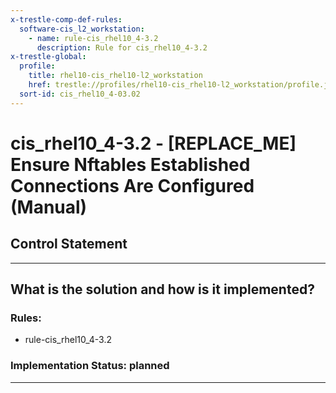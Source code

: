 ```yaml
---
x-trestle-comp-def-rules:
  software-cis_l2_workstation:
    - name: rule-cis_rhel10_4-3.2
      description: Rule for cis_rhel10_4-3.2
x-trestle-global:
  profile:
    title: rhel10-cis_rhel10-l2_workstation
    href: trestle://profiles/rhel10-cis_rhel10-l2_workstation/profile.json
  sort-id: cis_rhel10_4-03.02
---
```


# cis_rhel10_4-3.2 - \[REPLACE_ME\] Ensure Nftables Established Connections Are Configured (Manual)

## Control Statement

______________________________________________________________________

## What is the solution and how is it implemented?

<!-- For implementation status enter one of: implemented, partial, planned, alternative, not-applicable -->

<!-- Note that the list of rules under ### Rules: is read-only and changes will not be captured after assembly to JSON -->

<!-- Add control implementation description here for control: cis_rhel10_4-3.2 -->

### Rules:

  - rule-cis_rhel10_4-3.2

### Implementation Status: planned

______________________________________________________________________
